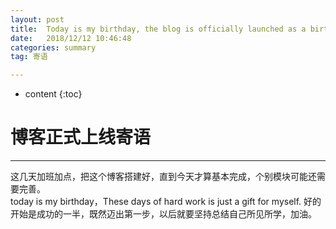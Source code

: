 ```yaml
---
layout: post
title:  Today is my birthday, the blog is officially launched as a birthday present
date:   2018/12/12 10:46:48  
categories: summary
tag: 寄语

---
```


* content
{:toc}  
  



博客正式上线寄语
=====
----
这几天加班加点，把这个博客搭建好，直到今天才算基本完成，个别模块可能还需要完善。	
today is my birthday，These days of hard work is just a gift for myself.
好的开始是成功的一半，既然迈出第一步，以后就要坚持总结自己所见所学，加油。